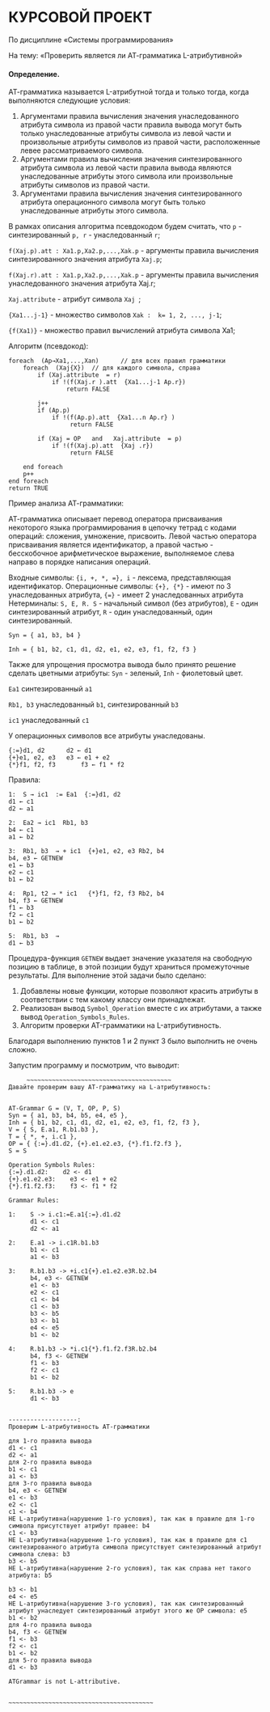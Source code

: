 # КУРСОВОЙ ПРОЕКТ

По дисциплине «Системы программирования»

На тему: «Проверить является ли АТ-грамматика L-атрибутивной»

#### Определение. 

АТ-грамматика называется L-атрибутной тогда и только тогда, когда выполняются следующие условия: 
1. Аргументами правила вычисления значения унаследованного атрибута символа из правой части правила вывода могут быть только унаследованные атрибуты символа из левой части и произвольные атрибуты символов из правой части, расположенные левее рассматриваемого символа. 
2. Аргументами правила вычисления значения синтезированного атрибута символа из левой части правила вывода являются унаследованные атрибуты этого символа или произвольные атрибуты символов из правой части. 
3. Аргументами правила вычисления значения синтезированного атрибута операционного символа могут быть только унаследованные атрибуты этого символа.

В рамках описания алгоритма псевдокодом будем считать, что ```p``` - синтезированный ```р, r``` - унаследованный ```r```;

```f(Xaj.p).att : Xa1.p,Xa2.p,...,Xak.p``` - аргументы правила вычисления 
синтезированного значения атрибута ```Xaj.p```;

```f(Xaj.r).att : Xa1.p,Xa2.p,...,Xak.p``` - аргументы правила вычисления унаследованного значения атрибута Xaj.r;

```Xaj.attribute``` - атрибут символа ```Xaj ```;

```{Xa1...j-1}``` - множество символов ```Xak :  k= 1, 2, ..., j-1```;

```{f(Xa1)}``` - множество правил вычислений атрибута символа Xa1;

Алгоритм (псевдокод):
```
foreach  (Ap→Xa1,...,Xan)      // для всех правил грамматики 
    foreach  (Xaj{X})  // для каждого символа, справа
        if (Xaj.attribute  = r)	
            if !(f(Xaj.r ).att  {Xa1...j-1 Ap.r}) 
                return FALSE

        j++
        if (Ap.p)	
            if !(f(Ap.p).att  {Xa1...n Ap.r} )
        	     return FALSE

        if (Xaj = OP   and   Xaj.attribute  = p) 
            if !(f(Xaj.p).att  {Xaj .r}) 
        	     return FALSE 
      
    end foreach
    p++
end foreach
return TRUE	
```
Пример анализа АТ-грамматики:

АТ-грамматика описывает перевод оператора присваивания некоторого языка программирования в цепочку тетрад с кодами операций: сложения, умножение, присвоить. Левой частью оператора присваивания является идентификатор, а правой частью - бесскобочное арифметическое выражение, выполняемое слева направо в порядке написания операций. 

Входные символы: ```{i, +, *, =}, i``` - лексема, представляющая идентификатор.
Операционные символы: ```{+}, {*}``` - имеют по 3 унаследованных атрибута, ```{=}``` -  имеет 2 унаследованных атрибута 
Нетерминалы: ```S, E, R. S``` - начальный символ (без атрибутов), ```E``` -  один синтезированный атрибут, ```R``` - один унаследованный, один синтезированный.

```Syn = { a1, b3, b4 }```

```Inh = { b1, b2, c1, d1, d2, e1, e2, e3, f1, f2, f3 }```

Также для упрощения просмотра вывода было принято решение сделать цветными атрибуты: ```Syn``` - зеленый, ```Inh``` - фиолетовый цвет.

```Ea1```  синтезированный ```a1```

```Rb1, b3```  унаследованный ```b1```, синтезированный ```b3```

```ic1``` унаследованный ```с1```

У операционных символов все атрибуты унаследованы.
```
{:=}d1, d2   	d2 ← d1
{+}e1, e2, e3  	e3 ← e1 + e2
{*}f1, f2, f3   	f3 ← f1 * f2
```
 Правила:
 ```
1: 	S → ic1  := Ea1  {:=}d1, d2  
d1 ← c1
d2 ← a1

2: 	Ea2 → ic1  Rb1, b3
b4 ← c1
a1 ← b2

3:	Rb1, b3  → + ic1  {+}e1, e2, e3 Rb2, b4
b4, e3 ← GETNEW
e1 ← b3
e2 ← c1
b1 ← b2

4:	Rp1, t2 → * ic1   {*}f1, f2, f3 Rb2, b4
b4, f3 ← GETNEW
f1 ← b3
f2 ← c1
b1 ← b2

5:	Rb1, b3  → 
d1 ← b3
```
Процедура-функция ```GETNEW``` выдает значение указателя на свободную позицию в таблице, в этой позиции будут храниться промежуточные результаты. Для выполнение этой задачи было сделано:
1. Добавлены новые функции, которые позволяют красить атрибуты в соответствии с тем какому классу они принадлежат.
2. Реализован вывод ```Symbol_Operation``` вместе с их атрибутами, а также вывод ```Operation_Symbols_Rules```.
3. Алгоритм проверки AT-грамматики на L-атрибутивность.
   
Благодаря выполнению пунктов 1 и 2 пункт 3 было выполнить не очень сложно.

Запустим программу и посмотрим, что выводит:

```
     ~~~~~~~~~~~~~~~~~~~~~~~~~~~~~~~~~~~~~~~~
Давайте проверим вашу AT-грамматику на L-атрибутивность:


AT-Grammar G = (V, T, OP, P, S)
Syn = { a1, b3, b4, b5, e4, e5 },
Inh = { b1, b2, c1, d1, d2, e1, e2, e3, f1, f2, f3 },
V = { S, E.a1, R.b1.b3 },
T = { *, +, i.c1 },
OP = { {:=}.d1.d2, {+}.e1.e2.e3, {*}.f1.f2.f3 },
S = S

Operation Symbols Rules:
{:=}.d1.d2:    d2 <- d1
{+}.e1.e2.e3:    e3 <- e1 + e2
{*}.f1.f2.f3:    f3 <- f1 * f2

Grammar Rules:

1:    S -> i.c1:=E.a1{:=}.d1.d2
      d1 <- c1
      d2 <- a1

2:    E.a1 -> i.c1R.b1.b3
      b1 <- c1
      a1 <- b3

3:    R.b1.b3 -> +i.c1{+}.e1.e2.e3R.b2.b4
      b4, e3 <- GETNEW
      e1 <- b3
      e2 <- c1
      c1 <- b4
      c1 <- b3
      b3 <- b5
      b3 <- b1
      e4 <- e5
      b1 <- b2

4:    R.b1.b3 -> *i.c1{*}.f1.f2.f3R.b2.b4
      b4, f3 <- GETNEW
      f1 <- b3
      f2 <- c1
      b1 <- b2

5:    R.b1.b3 -> e
      d1 <- b3


-------------------:
Проверим L-атрибутивность АТ-грамматики

для 1-го правила вывода
d1 <- c1
d2 <- a1
для 2-го правила вывода
b1 <- c1
a1 <- b3
для 3-го правила вывода
b4, e3 <- GETNEW
e1 <- b3
e2 <- c1
c1 <- b4
НЕ L-атрибутивна(нарушение 1-го условия), так как в правиле для 1-го символа присутствует атрибут правее: b4
c1 <- b3
НЕ L-атрибутивна(нарушение 1-го условия), так как в правиле для c1 синтезированного атрибута символа присутствует синтезированный атрибут символа слева: b3
b3 <- b5
НЕ L-атрибутивна(нарушение 2-го условия), так как справа нет такого атрибута: b5

b3 <- b1
e4 <- e5
НЕ L-атрибутивна(нарушение 3-го условия), так как синтезированный атрибут унаследует синтезированный атрибут этого же OP символа: e5
b1 <- b2
для 4-го правила вывода
b4, f3 <- GETNEW
f1 <- b3
f2 <- c1
b1 <- b2
для 5-го правила вывода
d1 <- b3

ATGrammar is not L-attributive.


~~~~~~~~~~~~~~~~~~~~~~~~~~~~~~~~~~~~~~~~
```
